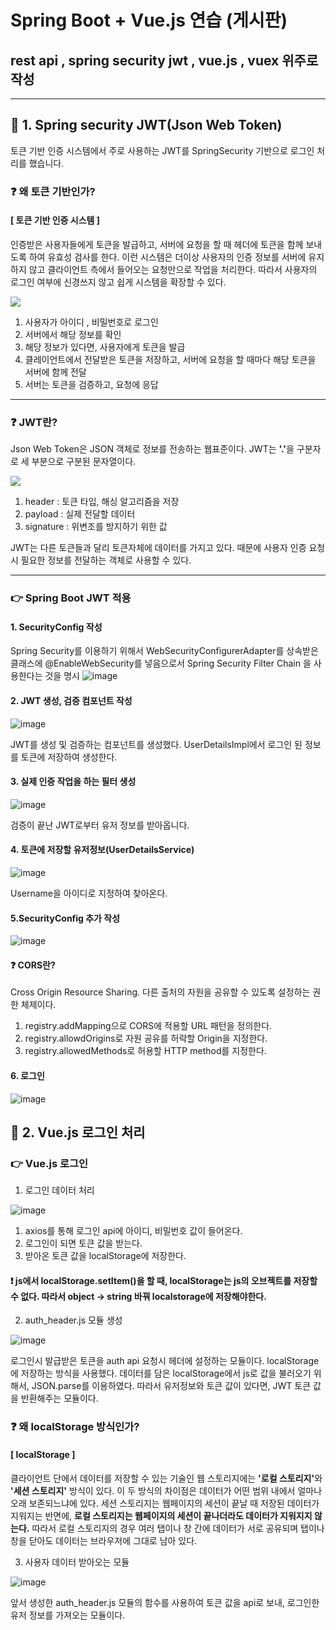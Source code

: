 # Spring Boot + Vue.js 연습 (게시판)


## rest api , spring security jwt , vue.js , vuex 위주로 작성 
<hr/>

## :pushpin: 1. Spring security JWT(Json Web Token) 
토큰 기반 인증 시스템에서 주로 사용하는 JWT를 SpringSecurity 기반으로 로그인 처리를 했습니다.

### :question: 왜 토큰 기반인가?

#### [ 토큰 기반 인증 시스템 ]
인증받은 사용자들에게 토큰을 발급하고, 서버에 요청을 할 때 헤더에 토큰을 함께 보내도록 하여 유효성 검사를 한다.
이런 시스템은 더이상 사용자의 인증 정보를 서버에 유지하지 않고 클라이언트 측에서 들어오는 요청만으로 작업을 처리한다.
따라서 사용자의 로그인 여부에 신경쓰지 않고 쉽게 시스템을 확장할 수 있다.

![](https://blog.kakaocdn.net/dn/ogoAg/btqAriyT5sY/YYt2wkEz50kKN47mLwRDXK/img.png)

1. 사용자가 아이디 , 비밀번호로 로그인
2. 서버에서 해당 정보를 확인
3. 해당 정보가 있다면, 사용자에게 토큰을 발급
4. 클레이언트에서 전달받은 토큰을 저장하고, 서버에 요청을 할 때마다 해당 토큰을 서버에 함께 전달
5. 서버는 토큰을 검증하고, 요청에 응답


<hr/>

### :question: JWT란?
Json Web Token은 JSON 객체로 정보를 전송하는 웹표준이다.
JWT는 <b>'.'</b>을 구분자로 세 부분으로 구분된 문자열이다.

![](https://blog.kakaocdn.net/dn/cmtrRL/btqAZO41bpf/6bLetr0rhyyjENyROBfAO1/img.png)

1. header : 토큰 타입, 해싱 알고리즘을 저장
2. payload : 실제 전달할 데이터
3. signature : 위변조를 방지하기 위한 값

JWT는 다른 토큰들과 달리 토큰자체에 데이터를 가지고 있다. 때문에 사용자 인증 요청시 필요한 정보를 전달하는 객체로 사용할 수 있다.

<hr/>

### :point_right: Spring Boot JWT 적용

#### 1. SecurityConfig 작성
Spring Security를 이용하기 위해서 WebSecurityConfigurerAdapter를 상속받은 클래스에 @EnableWebSecurity를 넣음으로서 Spring Security Filter Chain 을 사용한다는 것을 명시
![image](https://user-images.githubusercontent.com/66015002/116978941-581f0d00-acff-11eb-926a-3ec3a148a61c.png)

#### 2. JWT 생성, 검증 컴포넌트 작성

![image](https://user-images.githubusercontent.com/66015002/116979883-80f3d200-ad00-11eb-9478-c33398b4822b.png)

JWT를 생성 및 검증하는 컴포넌트를 생성했다. UserDetailsImpl에서 로그인 된 정보를 토큰에 저장하여 생성한다.

#### 3. 실제 인증 작업을 하는 필터 생성
![image](https://user-images.githubusercontent.com/66015002/116980838-b3ea9580-ad01-11eb-8b6a-1e5a9b059fa2.png)

검증이 끝난 JWT로부터 유저 정보를 받아옵니다.

#### 4. 토큰에 저장할 유저정보(UserDetailsService)
![image](https://user-images.githubusercontent.com/66015002/116981070-01ff9900-ad02-11eb-8190-93fc159b1a07.png)

Username을 아이디로 지정하여 찾아온다.

#### 5.SecurityConfig 추가 작성
![image](https://user-images.githubusercontent.com/66015002/116982248-86065080-ad03-11eb-8362-50d08ad50ff1.png)

#### :question: CORS란?
Cross Origin Resource Sharing. 다른 출처의 자원을 공유할 수 있도록 설정하는 권한 체제이다.
1. registry.addMapping으로 CORS에 적용할 URL 패턴을 정의한다.
2. registry.allowdOrigins로 자원 공유를 허락할 Origin을 지정한다.
3. registry.allowedMethods로 허용할 HTTP method를 지정한다. 

#### 6. 로그인
![image](https://user-images.githubusercontent.com/66015002/116983663-56f0de80-ad05-11eb-8a85-aae09feff6c7.png)

## :pushpin: 2. Vue.js 로그인 처리

### :point_right: Vue.js 로그인

1. 로그인 데이터 처리

![image](https://user-images.githubusercontent.com/66015002/117161677-16748c00-adfd-11eb-90ed-0548b59bc6c0.png)

1. axios를 통해 로그인 api에 아이디, 비밀번호 값이 들어온다.
2. 로그인이 되면 토큰 값을 받는다.
3. 받아온 토큰 값을 localStorage에 저장한다.

#### :exclamation:   js에서 localStorage.setItem()을 할 때, localStorage는 js의 오브젝트를 저장할 수 없다. 따라서 object -> string 바꿔 localstorage에 저장해야한다.


2. auth_header.js 모듈 생성

![image](https://user-images.githubusercontent.com/66015002/117158648-92b9a000-adfa-11eb-9d8d-960cbb96dc15.png)

로그인시 발급받은 토큰을 auth api 요청시 헤더에 설정하는 모듈이다. localStorage에 저장하는 방식을 사용했다. 데이터를 담은 localStorage에서 js로 값을 불러오기 위해서, JSON.parse를 이용하였다. 따라서 유저정보와 토큰 값이 있다면, JWT 토큰 값을 반환해주는 모듈이다.

### :question: 왜 localStorage 방식인가?

#### [ localStorage ]

클라이언트 단에서 데이터를 저장할 수 있는 기술인 웹 스토리지에는 <b>'로컬 스토리지'</b>와 <b>'세션 스토리지'</b> 방식이 있다.
이 두 방식의 차이점은 데이터가 어떤 범위 내에서 얼마나 오래 보존되느냐에 있다. 세션 스토리지는 웹페이지의 세션이 끝날 때 저장된 데이터가 지워지는 반면에, <b>로컬 스토리지는 웹페이지의 세션이 끝나더라도 데이터가 지워지지 않는다.</b> 따라서 로컬 스토리지의 경우 여러 탭이나 창 간에 데이터가 서로 공유되며 탭이나 창을 닫아도 데이터는 브라우저에 그대로 남아 있다.

3. 사용자 데이터 받아오는 모듈

![image](https://user-images.githubusercontent.com/66015002/117162789-0c9f5880-adfe-11eb-904f-a1e33ce719d5.png)
 
 앞서 생성한 auth_header.js 모듈의 함수를 사용하여 토큰 값을 api로 보내, 로그인한 유저 정보를 가져오는 모듈이다.
